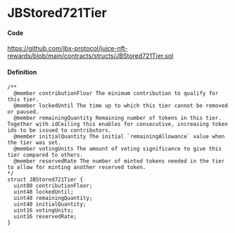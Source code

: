 # JBStored721Tier

#### Code

https://github.com/jbx-protocol/juice-nft-rewards/blob/main/contracts/structs/JBStored721Tier.sol

#### Definition

```
/**
  @member contributionFloor The minimum contribution to qualify for this tier.
  @member lockedUntil The time up to which this tier cannot be removed or paused.
  @member remainingQuantity Remaining number of tokens in this tier. Together with idCeiling this enables for consecutive, increasing token ids to be issued to contributors.
  @member initialQuantity The initial `remainingAllowance` value when the tier was set.
  @member votingUnits The amount of voting significance to give this tier compared to others.
  @member reservedRate The number of minted tokens needed in the tier to allow for minting another reserved token.
*/
struct JBStored721Tier {
  uint80 contributionFloor;
  uint48 lockedUntil;
  uint48 remainingQuantity;
  uint48 initialQuantity;
  uint16 votingUnits;
  uint16 reservedRate;
}
```
